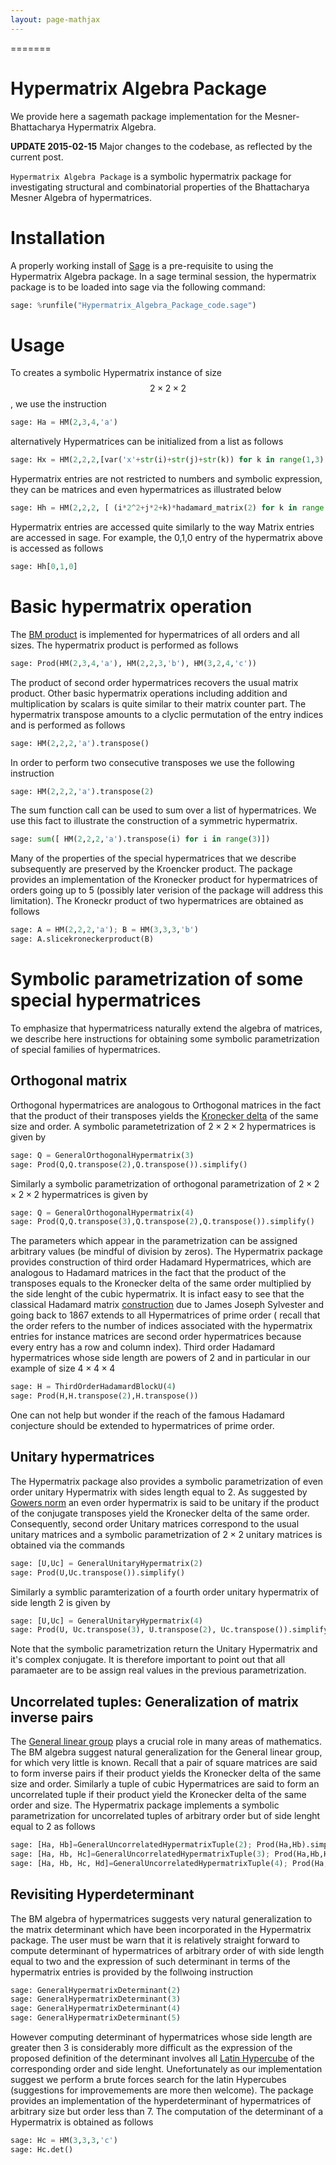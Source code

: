 ```yaml
---
layout: page-mathjax
---
```

=======
# Hypermatrix Algebra Package

We provide here a sagemath package implementation for the Mesner-Bhattacharya Hypermatrix Algebra.

**UPDATE 2015-02-15** Major changes to the codebase, as reflected by the current post.

`Hypermatrix Algebra Package` is a symbolic hypermatrix package for investigating
structural and combinatorial properties of the Bhattacharya Mesner Algebra of 
hypermatrices.

# Installation 

A properly working install of [Sage](http://sagemath.org/) is a pre-requisite to using the Hypermatrix Algebra package.
In a sage terminal session, the hypermatrix package is to be loaded into sage via the following command:

```python
sage: %runfile("Hypermatrix_Algebra_Package_code.sage")
```

# Usage

To creates a symbolic Hypermatrix instance of size $$2\times 2 \times 2$$, we use the instruction

```python
sage: Ha = HM(2,3,4,'a')
```

alternatively Hypermatrices can be initialized from a list as follows

```python
sage: Hx = HM(2,2,2,[var('x'+str(i)+str(j)+str(k)) for k in range(1,3) for j in range(1,3) for i in range(1,3)])
```

Hypermatrix entries are not restricted to numbers and symbolic expression, they can be matrices and even hypermatrices
as illustrated below

```python
sage: Hh = HM(2,2,2, [ (i*2^2+j*2+k)*hadamard_matrix(2) for k in range(2) for j in range(2) for k in range(2)])
```

Hypermatrix entries are accessed quite similarly to the way Matrix entries are accessed in sage. For example,
the 0,1,0 entry of the hypermatrix above is accessed as follows

```python
sage: Hh[0,1,0]
```

# Basic hypermatrix operation

The [BM product](http://arxiv.org/abs/1411.6270) is implemented for hypermatrices of all orders
and all sizes. The hypermatrix product is performed as follows

```python
sage: Prod(HM(2,3,4,'a'), HM(2,2,3,'b'), HM(3,2,4,'c'))
```

The product of second order hypermatrices recovers the usual matrix product. Other basic hypermatrix operations
including addition and multiplication by scalars is quite similar to their matrix counter part. The hypermatrix
transpose amounts to a clyclic permutation of the entry indices and is performed as follows 

```python
sage: HM(2,2,2,'a').transpose()
```

In order to perform two consecutive transposes we use the following instruction

```python
sage: HM(2,2,2,'a').transpose(2)
```

The sum function call can be used to sum over a list of hypermatrices. We use this fact
to illustrate the construction of a symmetric hypermatrix.

```python
sage: sum([ HM(2,2,2,'a').transpose(i) for i in range(3)])
```

Many of the properties of the special hypermatrices that we describe subsequently are preserved by the Kroencker product.
The package provides an implementation of the Kronecker product for hypermatrices of orders going up to 5 (possibly later
verision of the package will address this limitation). The Kroneckr product of two hypermatrices are obtained as follows

```python
sage: A = HM(2,2,2,'a'); B = HM(3,3,3,'b')
sage: A.slicekroneckerproduct(B)
```


# Symbolic parametrization of some special hypermatrices

To emphasize that hypermatricess naturally extend the algebra of matrices, we describe here instructions for obtaining
some symbolic parametrization of special families of hypermatrices.

## Orthogonal matrix

Orthogonal hypermatrices are analogous to Orthogonal matrices in the fact that the product of their transposes yields
the [Kronecker delta](http://en.wikipedia.org/wiki/Kronecker_delta#Properties_of_generalized_Kronecker_delta) of the 
same size and order. A symbolic parametetrization of $2\times 2\times 2$ hypermatrices is given by

```python
sage: Q = GeneralOrthogonalHypermatrix(3)
sage: Prod(Q,Q.transpose(2),Q.transpose()).simplify()
```

Similarly a symbolic parametrization of orthogonal parametrization of $2\times 2\times 2\times 2$ hypermatrices is given
by

```python
sage: Q = GeneralOrthogonalHypermatrix(4)
sage: Prod(Q,Q.transpose(3),Q.transpose(2),Q.transpose()).simplify()
```

The parameters which appear in the parametrization can be assigned arbitrary values (be mindful of division by zeros).
The Hypermatrix package provides construction of third order Hadamard Hypermatrices, which are analogous to Hadamard 
matrices in the fact that the product of the transposes equals to the Kronecker delta of the same order multiplied
by the side lenght of the cubic hypermatrix. It is infact easy to see that the classical Hadamard matrix 
[construction](http://en.wikipedia.org/wiki/Hadamard_matrix#Sylvester.27s_construction) due to James Joseph Sylvester and
going back to 1867 extends to all Hypermatrices of prime order ( recall that the order refers to the number of indices 
associated with the hypermatrix entries for instance matrices are second order hypermatrices because every entry has a 
row and column index). Third order Hadamard hypermatrices whose side length are powers of 2 and in particular in our 
example of size $4\times 4\times 4$

```python
sage: H = ThirdOrderHadamardBlockU(4)
sage: Prod(H,H.transpose(2),H.transpose())
```

One can not help but wonder if the reach of the famous Hadamard conjecture should be extended to hypermatrices of prime 
order.


## Unitary hypermatrices
The Hypermatrix package also provides a symbolic parametrization of even order unitary Hypermatrix with sides length 
equal to 2. As suggested by [Gowers norm](http://en.wikipedia.org/wiki/Gowers_norm) an even order hypermatrix is said
to be unitary if the product of the conjugate transposes yield the Kronecker delta of the same order. Consequently,
second order Unitary matrices correspond to the usual unitary matrices and a symbolic parametrization of $2\times 2$
unitary matrices is obtained via the commands

```python
sage: [U,Uc] = GeneralUnitaryHypermatrix(2) 
sage: Prod(U,Uc.transpose()).simplify()
```

Similarly a symblic paramterization of a fourth order unitary hypermatrix of side length 2 is given by 

```python
sage: [U,Uc] = GeneralUnitaryHypermatrix(4) 
sage: Prod(U, Uc.transpose(3), U.transpose(2), Uc.transpose()).simplify()
```

Note that the symbolic parametrization return the Unitary Hypermatrix and it's complex conjugate. It is therefore important
to point out that all paramaeter are to be assign real values in the previous parametrization.

## Uncorrelated tuples: Generalization of matrix inverse pairs
The [General linear group](http://en.wikipedia.org/wiki/General_linear_group) plays a crucial role in many areas of
mathematics. The BM algebra suggest natural generalization for the General linear group, for which very little is known.
Recall that a pair of square matrices are said to form inverse pairs if their product yields the Kronecker delta of the
same size and order. Similarly a tuple of cubic Hypermatrices are said to form an uncorrelated tuple if their product
yield the Kronecker delta of the same order and size. The Hypermatrix package implements a symbolic parametrization for
uncorrelated tuples of arbitrary order but of side lenght equal to 2 as follows

```python
sage: [Ha, Hb]=GeneralUncorrelatedHypermatrixTuple(2); Prod(Ha,Hb).simplify() 
sage: [Ha, Hb, Hc]=GeneralUncorrelatedHypermatrixTuple(3); Prod(Ha,Hb,Hc).simplify()
sage: [Ha, Hb, Hc, Hd]=GeneralUncorrelatedHypermatrixTuple(4); Prod(Ha,Hb,Hc,Hd).simplify() 
```

## Revisiting Hyperdeterminant
The BM algebra of hypermatrices suggests very natural generalization to the matrix determinant which have been 
incorporated in the Hypermatrix package. The user must be warn that it is relatively straight forward to compute
determinant of hypermatrices of arbitrary order of with side length equal to two and the expression of such determinant
in terms of the hypermatrix entries is provided by the follwoing instruction

```python
sage: GeneralHypermatrixDeterminant(2)
sage: GeneralHypermatrixDeterminant(3)
sage: GeneralHypermatrixDeterminant(4) 
sage: GeneralHypermatrixDeterminant(5) 
```

However computing determinant of hypermatrices whose side length are greater then 3 is considerably more difficult
as the expression of the proposed definition of the determinant involves all 
[Latin Hypercube](http://en.wikipedia.org/wiki/Latin_hypercube_sampling) of the corresponding order and side lenght.
Unefortunately as our implementation suggest we perform a brute forces search for the latin Hypercubes (suggestions for
improvemements are more then welcome). The package provides an implementation of the hyperdeterminant of 
hypermatrices of arbitrary size but order less than 7. The computation of the determinant of a Hypermatrix is obtained as
follows

```python
sage: Hc = HM(3,3,3,'c')
sage: Hc.det()
```



